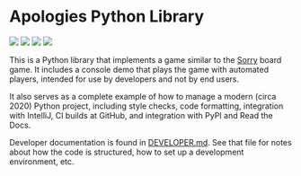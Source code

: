 # Apologies Python Library

![](https://img.shields.io/pypi/l/apologies.svg)
![](https://img.shields.io/pypi/wheel/apologies.svg)
![](https://img.shields.io/pypi/pyversions/apologies.svg)
![](https://github.com/pronovic/apologies/workflows/Test%20Suite/badge.svg)

This is a Python library that implements a game similar 
to the [Sorry](https://en.wikipedia.org/wiki/Sorry!_(game)) board
game.  It includes a console demo that plays the game with automated players,
intended for use by developers and not by end users.

It also serves as a complete example of how to manage a modern (circa 2020)
Python project, including style checks, code formatting, integration with
IntelliJ, CI builds at GitHub, and integration with PyPI and Read the Docs.

Developer documentation is found in [DEVELOPER.md](DEVELOPER.md).  See that
file for notes about how the code is structured, how to set up a development
environment, etc.
